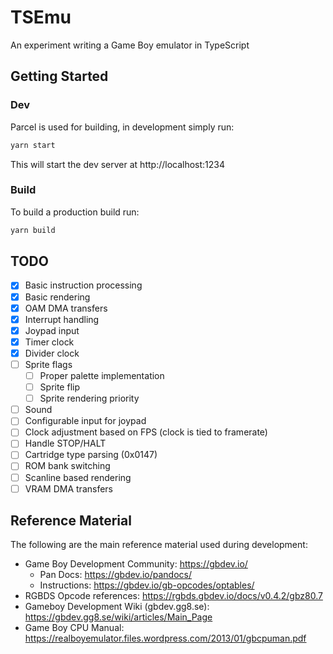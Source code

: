 # TSEmu
An experiment writing a Game Boy emulator in TypeScript


## Getting Started

### Dev
Parcel is used for building, in development simply run:
```bash
yarn start
```
This will start the dev server at http://localhost:1234

### Build
To build a production build run:
```bash
yarn build
```

## TODO
- [x] Basic instruction processing
- [x] Basic rendering
- [x] OAM DMA transfers
- [x] Interrupt handling
- [x] Joypad input
- [x] Timer clock
- [x] Divider clock
- [ ] Sprite flags
  - [ ] Proper palette implementation
  - [ ] Sprite flip
  - [ ] Sprite rendering priority
- [ ] Sound
- [ ] Configurable input for joypad
- [ ] Clock adjustment based on FPS (clock is tied to framerate)
- [ ] Handle STOP/HALT
- [ ] Cartridge type parsing (0x0147)
- [ ] ROM bank switching
- [ ] Scanline based rendering
- [ ] VRAM DMA transfers

## Reference Material
The following are the main reference material used during development:
- Game Boy Development Community: https://gbdev.io/
  - Pan Docs: https://gbdev.io/pandocs/
  - Instructions: https://gbdev.io/gb-opcodes/optables/
- RGBDS Opcode references: https://rgbds.gbdev.io/docs/v0.4.2/gbz80.7
- Gameboy Development Wiki (gbdev.gg8.se): https://gbdev.gg8.se/wiki/articles/Main_Page
- Game Boy CPU Manual: https://realboyemulator.files.wordpress.com/2013/01/gbcpuman.pdf
